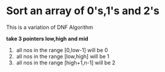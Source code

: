 #  Sort an array of 0's,1's and 2's
This is a variation of DNF Algorithm

**take 3 pointers low,high and mid**
1.  all nos in the range [0,low-1] will be 0
2.  all nos in the range [low,high] will be 1
3.  all nos in the range [high+1,n-1] will be 2
​
​
